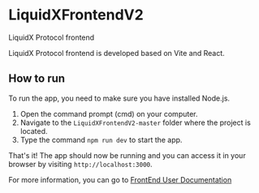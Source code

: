 # LiquidXFrontendV2
LiquidX Protocol frontend

LiquidX Protocol frontend is developed based on Vite and React.

## How to run
To run the app, you need to make sure you have installed Node.js.

1. Open the command prompt (cmd) on your computer.
2. Navigate to the `LiquidXFrontendV2-master` folder where the project is located.
3. Type the command `npm run dev` to start the app.

That's it! The app should now be running and you can access it in your browser by visiting `http://localhost:3000`.

For more information, you can go to [FrontEnd User Documentation](https://github.com/hyahhhhjj/LiquidXFrontendV2/blob/master/documentation/FrontEnd%20User%20Documentation.pdf)

